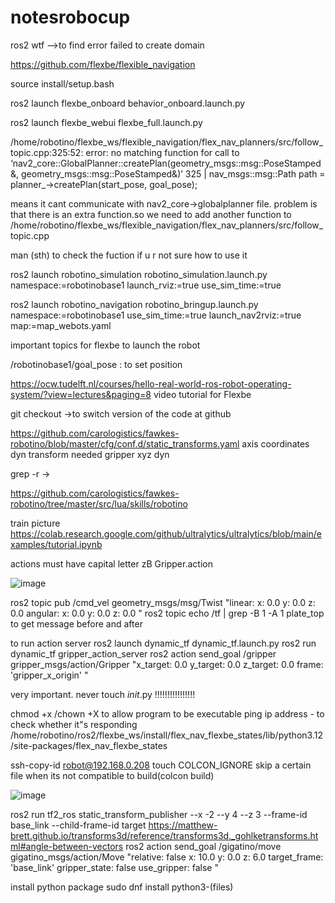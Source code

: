 # notesrobocup
ros2 wtf -->to find error
failed to create domain

https://github.com/flexbe/flexible_navigation

source install/setup.bash 

ros2 launch flexbe_onboard behavior_onboard.launch.py

ros2 launch flexbe_webui flexbe_full.launch.py

/home/robotino/flexbe_ws/flexible_navigation/flex_nav_planners/src/follow_topic.cpp:325:52: error: no matching function for call to ‘nav2_core::GlobalPlanner::createPlan(geometry_msgs::msg::PoseStamped&, geometry_msgs::msg::PoseStamped&)’
325 |     nav_msgs::msg::Path path = planner_->createPlan(start_pose, goal_pose);

means it cant communicate with nav2_core->globalplanner file. problem is that there is an extra function.so we need to add another function to /home/robotino/flexbe_ws/flexible_navigation/flex_nav_planners/src/follow_topic.cpp

man (sth) to check the fuction if u r not sure how to use it

ros2 launch robotino_simulation robotino_simulation.launch.py namespace:=robotinobase1 launch_rviz:=true use_sim_time:=true

ros2 launch robotino_navigation robotino_bringup.launch.py namespace:=robotinobase1 use_sim_time:=true launch_nav2rviz:=true map:=map_webots.yaml

important topics for flexbe to launch the robot

/robotinobase1/goal_pose : to set position

https://ocw.tudelft.nl/courses/hello-real-world-ros-robot-operating-system/?view=lectures&paging=8 video tutorial for Flexbe

git checkout <distro> ->to switch version of the code at github

https://github.com/carologistics/fawkes-robotino/blob/master/cfg/conf.d/static_transforms.yaml axis coordinates
dyn transform needed gripper xyz dyn

grep -r ->

https://github.com/carologistics/fawkes-robotino/tree/master/src/lua/skills/robotino 

train picture https://colab.research.google.com/github/ultralytics/ultralytics/blob/main/examples/tutorial.ipynb

actions must have capital letter zB Gripper.action

![image](https://github.com/user-attachments/assets/f2ea371e-1ced-4fe9-b611-d8d649c049d3)

ros2 topic pub /cmd_vel geometry_msgs/msg/Twist "linear:
  x: 0.0
  y: 0.0
  z: 0.0
angular:
  x: 0.0
  y: 0.0
  z: 0.0
"
ros2 topic echo /tf | grep -B 1 -A 1 plate_top to get message before and after

to run action server
ros2 launch dynamic_tf dynamic_tf.launch.py
ros2 run dynamic_tf gripper_action_server
ros2 action send_goal /gripper gripper_msgs/action/Gripper "x_target: 0.0
y_target: 0.0
z_target: 0.0
frame: 'gripper_x_origin'
"

very important. never touch _init_.py !!!!!!!!!!!!!!!!

chmod +x /chown +X to allow program to be executable
ping ip address - to check whether it"s responding
/home/robotino/ros2/flexbe_ws/install/flex_nav_flexbe_states/lib/python3.12/site-packages/flex_nav_flexbe_states

ssh-copy-id robot@192.168.0.208
touch COLCON_IGNORE skip a certain file when its not compatible to build(colcon build)

![image](https://github.com/user-attachments/assets/d9e10a67-bf5b-4f5f-a2e7-eb804a5670a4)

ros2 run tf2_ros static_transform_publisher --x -2 --y 4 --z 3 --frame-id base_link --child-frame-id target
https://matthew-brett.github.io/transforms3d/reference/transforms3d._gohlketransforms.html#angle-between-vectors
ros2 action send_goal /gigatino/move gigatino_msgs/action/Move "relative: false
x: 10.0
y: 0.0
z: 6.0
target_frame: 'base_link'
gripper_state: false
use_gripper: false
"

install python package sudo dnf install python3-(files)

